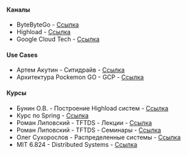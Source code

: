 #### Каналы 
* ByteByteGo - [Ссылка](https://www.youtube.com/@ByteByteGo)
* Highload - [Ссылка](https://www.youtube.com/@HighLoadChannel)
* Google Cloud Tech - [Ссылка](https://www.youtube.com/@googlecloudtech)

#### Use Cases
* Артем Акутин - Ситидрайв - [Ссылка](https://youtu.be/6bAiqeEuxSY?si=LptgzLe-9E2PgkeX)
* Архитектура Pockemon GO - GCP - [Ссылка](https://youtu.be/YG7GXjZ8En4?si=IVcaraCBJK9BBARK)

#### Курсы
* Бунин О.В. - Построение Highload систем - [Ссылка](https://www.youtube.com/playlist?list=PL4_hYwCyhAva6-f-YxobKju-6ltmn-jNC)
* Курс по Spring - [Ссылка](https://www.youtube.com/playlist?list=PLAma_mKffTOR5o0WNHnY0mTjKxnCgSXrZ)
* Роман Липовский - TFTDS - Лекции - [Ссылка](https://www.youtube.com/playlist?list=PL4_hYwCyhAvaYKF6HkyCximCvlExxxnrC)
* Роман Липовский - TFTDS - Семинары - [Ссылка](https://www.youtube.com/playlist?list=PL4_hYwCyhAvZd6B5fN3yAB0zOCjhgpfgg)
* Олег Сухорослов - Распределенные системы - [Ссылка](https://www.youtube.com/playlist?list=PLEqoHzpnmTfAW2gYw2R80EmGDwWqUR9mD)
* MIT 6.824 - Distributed Systems - [Ссылка](https://www.youtube.com/playlist?list=PLrw6a1wE39_tb2fErI4-WkMbsvGQk9_UB)